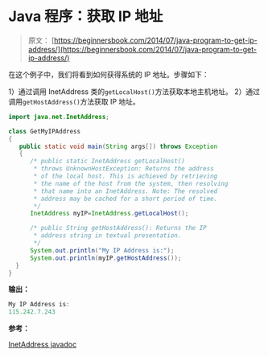 # Java 程序：获取 IP 地址

> 原文： [https://beginnersbook.com/2014/07/java-program-to-get-ip-address/](https://beginnersbook.com/2014/07/java-program-to-get-ip-address/)

在这个例子中，我们将看到如何获得系统的 IP 地址。步骤如下：

1）通过调用 InetAddress 类的`getLocalHost()`方法获取本地主机地址。
2）通过调用`getHostAddress()`方法获取 IP 地址。

```java
import java.net.InetAddress;

class GetMyIPAddress
{
   public static void main(String args[]) throws Exception
   {
      /* public static InetAddress getLocalHost()
       * throws UnknownHostException: Returns the address 
       * of the local host. This is achieved by retrieving 
       * the name of the host from the system, then resolving 
       * that name into an InetAddress. Note: The resolved 
       * address may be cached for a short period of time.
       */
      InetAddress myIP=InetAddress.getLocalHost();

      /* public String getHostAddress(): Returns the IP 
       * address string in textual presentation.
       */
      System.out.println("My IP Address is:");
      System.out.println(myIP.getHostAddress());
  }
}
```

**输出：**

```java
My IP Address is:
115.242.7.243
```

**参考：**

[InetAddress javadoc](https://docs.oracle.com/javase/7/docs/api/java/net/InetAddress.html)